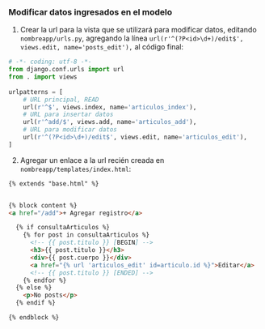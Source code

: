 ### Modificar datos ingresados en el modelo

1. Crear la url para la vista que se utilizará para modificar datos, editando `nombreapp/urls.py`,
agregando la línea `url(r'^(?P<id>\d+)/edit$', views.edit, name='posts_edit'),` al código final:
```python
# -*- coding: utf-8 -*-
from django.conf.urls import url
from . import views
 
urlpatterns = [
    # URL principal, READ
    url(r'^$', views.index, name='articulos_index'),
    # URL para insertar datos
    url(r'^add/$', views.add, name='articulos_add'),
    # URL para modificar datos
    url(r'^(?P<id>\d+)/edit$', views.edit, name='articulos_edit'),
]
```

2. Agregar un enlace a la url recién creada en `nombreapp/templates/index.html`:

```html
{% extends "base.html" %}


{% block content %}
<a href="/add">+ Agregar registro</a>

  {% if consultaArticulos %}
    {% for post in consultaArticulos %}
      <!-- {{ post.titulo }} [BEGIN] -->
      <h3>{{ post.titulo }}</h3>
      <div>{{ post.cuerpo }}</div>
      <a href="{% url 'articulos_edit' id=articulo.id %}">Editar</a>
      <!-- {{ post.titulo }} [ENDED] -->
    {% endfor %}
  {% else %}
    <p>No posts</p>
  {% endif %}

{% endblock %}
```